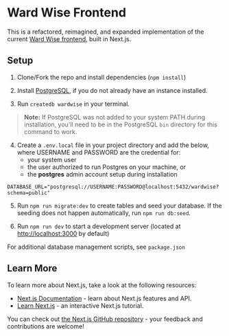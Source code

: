 # Ward Wise Frontend

This is a refactored, reimagined, and expanded implementation of the current [Ward Wise frontend](https://github.com/ward-wise/alderman-spending-data-viz), built in Next.js.



## Setup

1. Clone/Fork the repo and install dependencies (`npm install`)

2. Install [PostgreSQL](https://www.postgresql.org/docs/current/tutorial-install.html), if you do not already have an instance installed.

3. Run `createdb wardwise` in your terminal. 
> **Note:** If PostgreSQL was not added to your system PATH during installation, you'll need to be in the PostgreSQL `bin` directory for this command to work.

4. Create a `.env.local` file in your project directory and add the below, where USERNAME and PASSWORD are the credential for:
    * your system user
    * the user authorized to run Postgres on your machine, or
    * the **postgres** admin account setup during installation
```
DATABASE_URL="postgresql://USERNAME:PASSWORD@localhost:5432/wardwise?schema=public"
```

5. Run `npm run migrate:dev` to create tables and seed your database. If the seeding does not happen automatically, run `npm run db:seed`.

6. Run `npm run dev` to start a development server (located at [http://localhost:3000](http://localhost:3000) by default)

For additional database management scripts, see `package.json`

## Learn More

To learn more about Next.js, take a look at the following resources:

- [Next.js Documentation](https://nextjs.org/docs) - learn about Next.js features and API.
- [Learn Next.js](https://nextjs.org/learn) - an interactive Next.js tutorial.

You can check out [the Next.js GitHub repository](https://github.com/vercel/next.js/) - your feedback and contributions are welcome!
